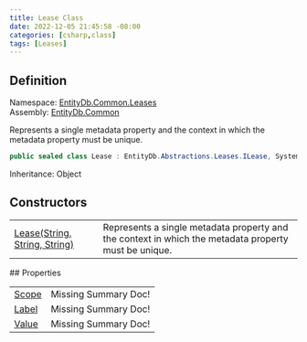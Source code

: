 ```yaml
---
title: Lease Class
date: 2022-12-05 21:45:58 -08:00
categories: [csharp,class]
tags: [Leases]
---
```


## Definition
Namespace: <a href='/posts/csharp.namespace.entitydb.common.leases/'>EntityDb.Common.Leases</a><br />
Assembly: <a href='/posts/csharp.assembly.entitydb.common/'>EntityDb.Common</a><br />

Represents a single metadata property and the context in which the metadata property must be unique.

```cs
public sealed class Lease : EntityDb.Abstractions.Leases.ILease, System.IEquatable<Lease>
```
Inheritance: Object
## Constructors
<table><tr><td><!--/posts/csharp.notimplemented.entitydb.common.leases.lease-.ctor#.../--><a href='#'>Lease(String, String, String)</a></td><td>
Represents a single metadata property and the context in which the metadata property must be unique.
</td></tr></table>
## Properties
<table><tr><td><!--/posts/csharp.notimplemented.entitydb.common.leases.lease.scope/--><a href='#'>Scope</a></td><td>Missing Summary Doc!</td></tr><tr><td><!--/posts/csharp.notimplemented.entitydb.common.leases.lease.label/--><a href='#'>Label</a></td><td>Missing Summary Doc!</td></tr><tr><td><!--/posts/csharp.notimplemented.entitydb.common.leases.lease.value/--><a href='#'>Value</a></td><td>Missing Summary Doc!</td></tr></table>
